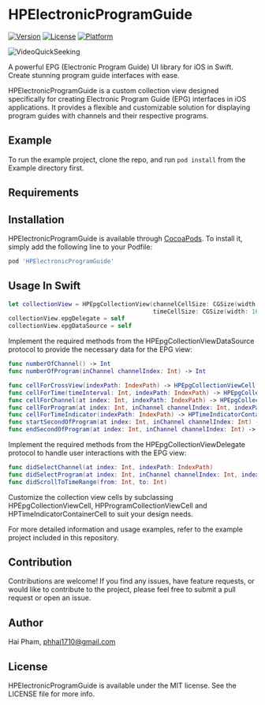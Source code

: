 # HPElectronicProgramGuide

[![Version](https://img.shields.io/cocoapods/v/HPElectronicProgramGuide.svg?style=flat)](https://cocoapods.org/pods/HPElectronicProgramGuide)
[![License](https://img.shields.io/cocoapods/l/HPElectronicProgramGuide.svg?style=flat)](https://cocoapods.org/pods/HPElectronicProgramGuide)
[![Platform](https://img.shields.io/cocoapods/p/HPElectronicProgramGuide.svg?style=flat)](https://cocoapods.org/pods/HPElectronicProgramGuide)

![VideoQuickSeeking](https://github.com/phhai1710/HPElectronicProgramGuide/blob/master/Resources/example.gif?raw=true)

A powerful EPG (Electronic Program Guide) UI library for iOS in Swift. Create stunning program guide interfaces with ease.

HPElectronicProgramGuide is a custom collection view designed specifically for creating Electronic Program Guide (EPG) interfaces in iOS applications. It provides a flexible and customizable solution for displaying program guides with channels and their respective programs.


## Example

To run the example project, clone the repo, and run `pod install` from the Example directory first.

## Requirements

## Installation

HPElectronicProgramGuide is available through [CocoaPods](https://cocoapods.org). To install
it, simply add the following line to your Podfile:

```ruby
pod 'HPElectronicProgramGuide'
```

## Usage In Swift

``` Swift
let collectionView = HPEpgCollectionView(channelCellSize: CGSize(width: 100, height: 40),
                                         timeCellSize: CGSize(width: 160, height: 40))
collectionView.epgDelegate = self
collectionView.epgDataSource = self
```

Implement the required methods from the HPEpgCollectionViewDataSource protocol to provide the necessary data for the EPG view:

``` Swift
func numberOfChannel() -> Int
func numberOfProgram(inChannel channelIndex: Int) -> Int

func cellForCrossView(indexPath: IndexPath) -> HPEpgCollectionViewCell
func cellForTime(timeInterval: Int, indexPath: IndexPath) -> HPEpgCollectionViewCell
func cellForChannel(at index: Int, indexPath: IndexPath) -> HPEpgCollectionViewCell
func cellForProgram(at index: Int, inChannel channelIndex: Int, indexPath: IndexPath) -> HPProgramCollectionViewCell
func cellForTimeIndicator(indexPath: IndexPath) -> HPTimeIndicatorContainerCell
func startSecondOfProgram(at index: Int, inChannel channelIndex: Int) -> Int
func endSecondOfProgram(at index: Int, inChannel channelIndex: Int) -> Int
```

Implement the required methods from the HPEpgCollectionViewDelegate protocol to handle user interactions with the EPG view:

``` Swift
func didSelectChannel(at index: Int, indexPath: IndexPath)
func didSelectProgram(at index: Int, inChannel channelIndex: Int, indexPath: IndexPath)
func didScrollToTimeRange(from: Int, to: Int)
```

Customize the collection view cells by subclassing HPEpgCollectionViewCell, HPProgramCollectionViewCell and HPTimeIndicatorContainerCell to suit your design needs.

For more detailed information and usage examples, refer to the example project included in this repository.


## Contribution
Contributions are welcome! If you find any issues, have feature requests, or would like to contribute to the project, please feel free to submit a pull request or open an issue.

## Author

Hai Pham, phhai1710@gmail.com

## License

HPElectronicProgramGuide is available under the MIT license. See the LICENSE file for more info.

